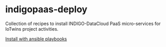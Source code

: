 # indigopaas-deploy
Collection of recipes to install INDIGO-DataCloud PaaS micro-services for IoTwins project activities.

[Install with ansible playbooks](ansible/README.md)

